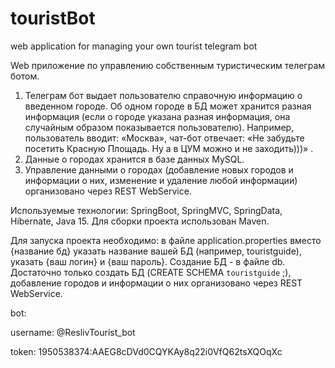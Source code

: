 # touristBot
web application for managing your own tourist telegram bot

Web приложение по управлению собственным туристическим телеграм ботом.
1) Телеграм бот выдает пользователю справочную информацию о введенном городе. Об одном городе в БД может хранится разная информация (если о городе указана разная информация, она случайным образом показывается пользователю). Например, пользователь вводит: «Москва», чат-бот отвечает: «Не забудьте посетить Красную Площадь. Ну а в ЦУМ можно и не заходить)))» .
2) Данные о городах хранится в базе данных MySQL.
3) Управление данными о городах (добавление новых городов и информации о них, изменение и удаление любой информации) организовано через REST WebService.

Используемые технологии: SpringBoot, SpringMVC, SpringData, Hibernate, Java 15. Для сборки проекта использован Maven.

Для запуска проекта необходимо:
в файле application.properties вместо {название бд} указать название вашей БД (например, touristguide), указать {ваш логин} и {ваш пароль}. Создание БД - в файле db. Достаточно только создать БД (CREATE SCHEMA `touristguide` ;), добавление городов и информации о них организовано через REST WebService.

bot:

username: @ReslivTourist_bot

token: 1950538374:AAEG8cDVd0CQYKAy8q22i0VfQ62tsXQOqXc

